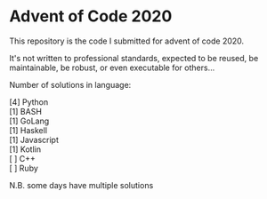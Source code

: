 # Advent of Code 2020

This repository is the code I submitted for advent of code 2020.

It's not written to professional standards, expected to be reused, be maintainable,
be robust, or even executable for others...


Number of solutions in language:

 [4] Python\
 [1] BASH\
 [1] GoLang\
 [1] Haskell\
 [1] Javascript\
 [1] Kotlin\
 [ ] C++\
 [ ] Ruby
 
N.B. some days have multiple solutions